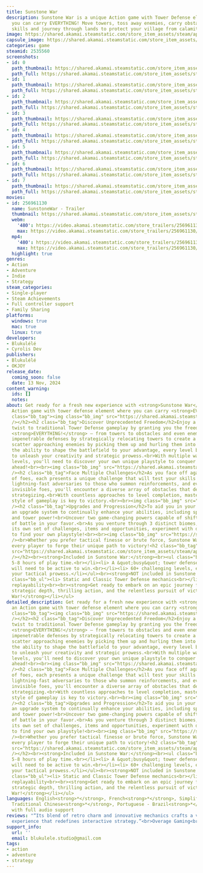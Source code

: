 ```yaml
---
title: Sunstone War
description: Sunstone War is a unique Action game with Tower Defense element where
  you can carry EVERYTHING! Move towers, toss away enemies, carry obstacles, upgrade
  skills and journey through lands to protect your village from calamity!
image: https://shared.akamai.steamstatic.com/store_item_assets/steam/apps/2535560/header.jpg?t=1733914124
capsule_image: https://shared.akamai.steamstatic.com/store_item_assets/steam/apps/2535560/capsule_231x87.jpg?t=1733914124
categories: game
steamid: 2535560
screenshots:
- id: 0
  path_thumbnail: https://shared.akamai.steamstatic.com/store_item_assets/steam/apps/2535560/ss_7f33543af1608d8542fde1bed21d34cf48e76d3f.600x338.jpg?t=1733914124
  path_full: https://shared.akamai.steamstatic.com/store_item_assets/steam/apps/2535560/ss_7f33543af1608d8542fde1bed21d34cf48e76d3f.1920x1080.jpg?t=1733914124
- id: 1
  path_thumbnail: https://shared.akamai.steamstatic.com/store_item_assets/steam/apps/2535560/ss_d2d8c46f5283a452da5dc7b33e1c7308d15c3199.600x338.jpg?t=1733914124
  path_full: https://shared.akamai.steamstatic.com/store_item_assets/steam/apps/2535560/ss_d2d8c46f5283a452da5dc7b33e1c7308d15c3199.1920x1080.jpg?t=1733914124
- id: 2
  path_thumbnail: https://shared.akamai.steamstatic.com/store_item_assets/steam/apps/2535560/ss_58f795e05f3fb63be2d40ea0f30d815c0d49d1dd.600x338.jpg?t=1733914124
  path_full: https://shared.akamai.steamstatic.com/store_item_assets/steam/apps/2535560/ss_58f795e05f3fb63be2d40ea0f30d815c0d49d1dd.1920x1080.jpg?t=1733914124
- id: 3
  path_thumbnail: https://shared.akamai.steamstatic.com/store_item_assets/steam/apps/2535560/ss_0261a612682a5099b10d56fb4cb549f1ed4aa55d.600x338.jpg?t=1733914124
  path_full: https://shared.akamai.steamstatic.com/store_item_assets/steam/apps/2535560/ss_0261a612682a5099b10d56fb4cb549f1ed4aa55d.1920x1080.jpg?t=1733914124
- id: 4
  path_thumbnail: https://shared.akamai.steamstatic.com/store_item_assets/steam/apps/2535560/ss_7554f7db50fcee49db67f30098a3f27936dfd6d0.600x338.jpg?t=1733914124
  path_full: https://shared.akamai.steamstatic.com/store_item_assets/steam/apps/2535560/ss_7554f7db50fcee49db67f30098a3f27936dfd6d0.1920x1080.jpg?t=1733914124
- id: 5
  path_thumbnail: https://shared.akamai.steamstatic.com/store_item_assets/steam/apps/2535560/ss_efe071c6302fc8cbc1d6e3a5bba4f76b9e9069c9.600x338.jpg?t=1733914124
  path_full: https://shared.akamai.steamstatic.com/store_item_assets/steam/apps/2535560/ss_efe071c6302fc8cbc1d6e3a5bba4f76b9e9069c9.1920x1080.jpg?t=1733914124
- id: 6
  path_thumbnail: https://shared.akamai.steamstatic.com/store_item_assets/steam/apps/2535560/ss_302d8a6dc42ce20a4e29ba96ea9282729d124e33.600x338.jpg?t=1733914124
  path_full: https://shared.akamai.steamstatic.com/store_item_assets/steam/apps/2535560/ss_302d8a6dc42ce20a4e29ba96ea9282729d124e33.1920x1080.jpg?t=1733914124
- id: 7
  path_thumbnail: https://shared.akamai.steamstatic.com/store_item_assets/steam/apps/2535560/ss_ee988a9b66a463b6cb3627f604d88bf099c728bd.600x338.jpg?t=1733914124
  path_full: https://shared.akamai.steamstatic.com/store_item_assets/steam/apps/2535560/ss_ee988a9b66a463b6cb3627f604d88bf099c728bd.1920x1080.jpg?t=1733914124
movies:
- id: 256961130
  name: SunstoneWar - Trailer
  thumbnail: https://shared.akamai.steamstatic.com/store_item_assets/steam/apps/256961130/movie.293x165.jpg?t=1723705523
  webm:
    '480': https://video.akamai.steamstatic.com/store_trailers/256961130/movie480_vp9.webm?t=1723705523
    max: https://video.akamai.steamstatic.com/store_trailers/256961130/movie_max_vp9.webm?t=1723705523
  mp4:
    '480': https://video.akamai.steamstatic.com/store_trailers/256961130/movie480.mp4?t=1723705523
    max: https://video.akamai.steamstatic.com/store_trailers/256961130/movie_max.mp4?t=1723705523
  highlight: true
genres:
- Action
- Adventure
- Indie
- Strategy
steam_categories:
- Single-player
- Steam Achievements
- Full controller support
- Family Sharing
platforms:
  windows: true
  mac: true
  linux: true
developers:
- Blukulélé
- Cyrolis Dev
publishers:
- Blukulélé
- OKJOY
release_date:
  coming_soon: false
  date: 13 Nov, 2024
content_warning:
  ids: []
  notes:
about: Get ready for a fresh new experience with <strong>Sunstone War</strong>, an
  Action game with tower defense element where you can carry <strong>EVERYTHING</strong>!<h2
  class="bb_tag"><img class="bb_img" src="https://shared.akamai.steamstatic.com/store_item_assets/steam/apps/2535560/extras/gif-gameplay.gif?t=1733914124"
  /></h2><h2 class="bb_tag">Discover Unprecedented Freedom</h2>Enjoy a refreshing
  twist to traditional Tower Defense gameplay by granting you the freedom to carry
  <strong>EVERYTHING!</strong> – from towers to obstacles and even enemies!<br>Craft
  impenetrable defenses by strategically relocating towers to create a barrier, or
  scatter approaching enemies by picking them up and hurling them into the distance.<br>With
  the ability to shape the battlefield to your advantage, every level becomes an opportunity
  to unleash your creativity and strategic prowess.<br>With multiple ways to complete
  levels, you'll need to discover your own unique playstyle to conquer the challenges
  ahead!<br><br><img class="bb_img" src="https://shared.akamai.steamstatic.com/store_item_assets/steam/apps/2535560/extras/gif-gameplay_1.gif?t=1733914124"
  /><h2 class="bb_tag">Face Multiple Challenges</h2>As you face off against a myriad
  of foes, each presents a unique challenge that will test your skills and wit. From
  lightning-fast adversaries to those who summon reinforcements, and even elusive
  invisible foes, you'll encounter a diverse array of obstacles that demand real-time
  strategizing.<br>With countless approaches to level completion, mastering your own
  style of gameplay is key to victory.<br><br><img class="bb_img" src="https://shared.akamai.steamstatic.com/store_item_assets/steam/apps/2535560/extras/gif-gameplay_5.gif?t=1733914124"
  /><h2 class="bb_tag">Upgrades and Progression</h2>To aid you in your quest, use
  an upgrade system to continually enhance your abilities, including speed, endurance,
  and tower power!<br>Uncover two game-changing powers capable of shifting the tide
  of battle in your favor.<br>As you venture through 3 distinct biomes, each presenting
  its own set of challenges, items and opportunities, experiment with diverse strategies
  to find your own playstyle!<br><br><img class="bb_img" src="https://shared.akamai.steamstatic.com/store_item_assets/steam/apps/2535560/extras/Power_2.gif?t=1733914124"
  /><br>Whether you prefer tactical finesse or brute force, Sunstone War empowers
  every player to forge their unique path to victory!<h2 class="bb_tag"><img class="bb_img"
  src="https://shared.akamai.steamstatic.com/store_item_assets/steam/apps/2535560/extras/gif-features.gif?t=1733914124"
  /></h2><br><strong>Included in Sunstone War:</strong><br><ul class="bb_ul"><li>
  5-8 hours of play time.<br></li><li> A &quot;busy&quot; tower defense where you
  will need to be active to win.<br></li><li> 60+ challenging levels, each testing
  your tactical prowess.</li></ul><br><strong>NOT included in Sunstone War:</strong><br><ul
  class="bb_ul"><li> Static and Classic Tower Defense mechanics<br></li><li> Infinite
  replayability<br><br><strong>Get ready to embark on an epic journey filled with
  strategic depth, thrilling action, and the relentless pursuit of victory in Sunstone
  War!</strong></li></ul>
detailed_description: Get ready for a fresh new experience with <strong>Sunstone War</strong>,
  an Action game with tower defense element where you can carry <strong>EVERYTHING</strong>!<h2
  class="bb_tag"><img class="bb_img" src="https://shared.akamai.steamstatic.com/store_item_assets/steam/apps/2535560/extras/gif-gameplay.gif?t=1733914124"
  /></h2><h2 class="bb_tag">Discover Unprecedented Freedom</h2>Enjoy a refreshing
  twist to traditional Tower Defense gameplay by granting you the freedom to carry
  <strong>EVERYTHING!</strong> – from towers to obstacles and even enemies!<br>Craft
  impenetrable defenses by strategically relocating towers to create a barrier, or
  scatter approaching enemies by picking them up and hurling them into the distance.<br>With
  the ability to shape the battlefield to your advantage, every level becomes an opportunity
  to unleash your creativity and strategic prowess.<br>With multiple ways to complete
  levels, you'll need to discover your own unique playstyle to conquer the challenges
  ahead!<br><br><img class="bb_img" src="https://shared.akamai.steamstatic.com/store_item_assets/steam/apps/2535560/extras/gif-gameplay_1.gif?t=1733914124"
  /><h2 class="bb_tag">Face Multiple Challenges</h2>As you face off against a myriad
  of foes, each presents a unique challenge that will test your skills and wit. From
  lightning-fast adversaries to those who summon reinforcements, and even elusive
  invisible foes, you'll encounter a diverse array of obstacles that demand real-time
  strategizing.<br>With countless approaches to level completion, mastering your own
  style of gameplay is key to victory.<br><br><img class="bb_img" src="https://shared.akamai.steamstatic.com/store_item_assets/steam/apps/2535560/extras/gif-gameplay_5.gif?t=1733914124"
  /><h2 class="bb_tag">Upgrades and Progression</h2>To aid you in your quest, use
  an upgrade system to continually enhance your abilities, including speed, endurance,
  and tower power!<br>Uncover two game-changing powers capable of shifting the tide
  of battle in your favor.<br>As you venture through 3 distinct biomes, each presenting
  its own set of challenges, items and opportunities, experiment with diverse strategies
  to find your own playstyle!<br><br><img class="bb_img" src="https://shared.akamai.steamstatic.com/store_item_assets/steam/apps/2535560/extras/Power_2.gif?t=1733914124"
  /><br>Whether you prefer tactical finesse or brute force, Sunstone War empowers
  every player to forge their unique path to victory!<h2 class="bb_tag"><img class="bb_img"
  src="https://shared.akamai.steamstatic.com/store_item_assets/steam/apps/2535560/extras/gif-features.gif?t=1733914124"
  /></h2><br><strong>Included in Sunstone War:</strong><br><ul class="bb_ul"><li>
  5-8 hours of play time.<br></li><li> A &quot;busy&quot; tower defense where you
  will need to be active to win.<br></li><li> 60+ challenging levels, each testing
  your tactical prowess.</li></ul><br><strong>NOT included in Sunstone War:</strong><br><ul
  class="bb_ul"><li> Static and Classic Tower Defense mechanics<br></li><li> Infinite
  replayability<br><br><strong>Get ready to embark on an epic journey filled with
  strategic depth, thrilling action, and the relentless pursuit of victory in Sunstone
  War!</strong></li></ul>
languages: English<strong>*</strong>, French<strong>*</strong>, Simplified Chinese<strong>*</strong>,
  Traditional Chinese<strong>*</strong>, Portuguese - Brazil<strong>*</strong><br><strong>*</strong>languages
  with full audio support
reviews: "“Its blend of retro charm and innovative mechanics crafts a vibrant, challenging
  experience that redefines interactive strategy.”<br>Overage Gaming<br>"
support_info:
  url: ''
  email: blukulele.studio@gmail.com
tags:
- action
- adventure
- strategy
---
```


